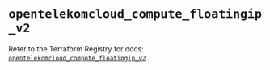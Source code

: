 # `opentelekomcloud_compute_floatingip_v2`

Refer to the Terraform Registry for docs: [`opentelekomcloud_compute_floatingip_v2`](https://registry.terraform.io/providers/opentelekomcloud/opentelekomcloud/1.36.45/docs/resources/compute_floatingip_v2).

